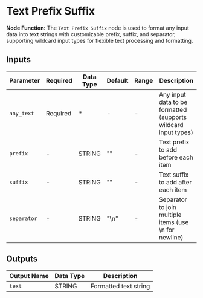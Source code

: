 # Text Prefix Suffix

**Node Function:** The `Text Prefix Suffix` node is used to format any input data into text strings with customizable prefix, suffix, and separator, supporting wildcard input types for flexible text processing and formatting.

## Inputs

| Parameter | Required | Data Type | Default | Range | Description |
|--|--|--|--|--|--|
| `any_text` | Required | * | - | - | Any input data to be formatted (supports wildcard input types) |
| `prefix` | - | STRING | "" | - | Text prefix to add before each item |
| `suffix` | - | STRING | "" | - | Text suffix to add after each item |
| `separator` | - | STRING | "\\n" | - | Separator to join multiple items (use \\n for newline) |

## Outputs

| Output Name | Data Type | Description |
|-------------|-----------|-------------|
| `text` | STRING | Formatted text string |
